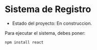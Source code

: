 <h1> Sistema de Registro </h1>

- Estado del proyecto: En construccion.

Para ejecutar el sistema, debes poner: 

```npm install react```
